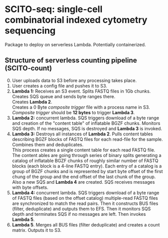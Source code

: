 # SCITO-seq: single-cell combinatorial indexed cytometry sequencing

Package to deploy on serverless Lambda. Potentially containerized.

## Structure of serverless counting pipeline (SCITO-count)  
0. User uploads data to S3 before any processing takes place.
1. User creates a config file and pushes it to S3.
2. **Lambda 1:** Receives an S3 event. Splits FASTQ files in 1Gb chunks. Creates SQS queue and sends byte ranges there.   
   Creates **Lambda 2**.  
   Creates a 0 Byte *composite trigger* file with a process name in S3. *Composite trigger* should be **12 bytes** to 
   trigger **Lambda 3**.
3. **Lambda 2:** concurrent lambda. SQS triggers download of a byte range and creation of the "content table" of inflatable
   BGZF chunks. Monitors SQS depth. If no messages, SQS is destroyed and **Lambda 3** is invoked.
4. **Lambda 3:** Destroys all instances of **Lambda 2**. Pulls content tables describing BGZF blocks of FASTQ files for 
   each read-file for the sample. Combines them and deduplicates.  
   This process creates a single content table for each read FASTQ file. The content ables are going through series of 
   binary splits generating a catalog of inflatable BGZF chunks of roughly similar number of FASTQ blocks (each block is
   a 4-line FASTQ entry). Each entry of a catalog is a group of BGZF chunks and is represented by start byte offset of 
   the first chung of the group and the end offset of the last chunk of the group.
   Also a new SQS and **Lambda 4** are created. SQS receives messages with byte offsets.
5. **Lambda 4:** concurrent lambda. SQS triggers download of a byte range of FASTQ files (based on the offset catalog)
   multiple-read FASTQ files are synchronized to match the read pairs. Then it constructs BUS files (filter, deduplicate)
   and outputs them to EFS. Then it monitors SQS depth and terminates SQS if no messages are left. Then invokes **Lambda 5**.
6. **Lambda 5**. Merges all BUS files (filter deduplicate) and creates a count matrix. Outputs it to S3.
